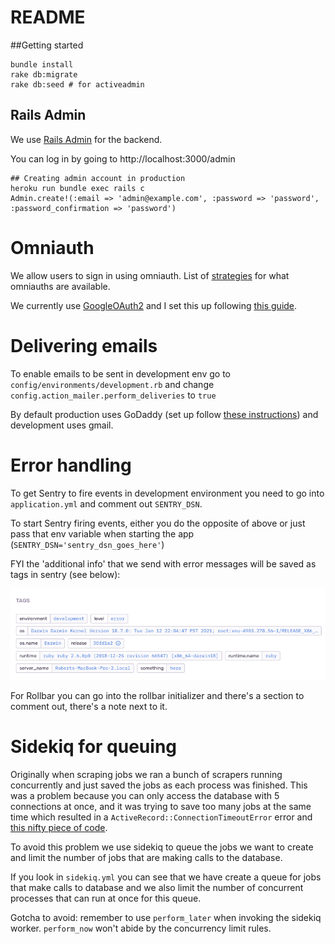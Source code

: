 # README

##Getting started
```
bundle install 
rake db:migrate
rake db:seed # for activeadmin
```

## Rails Admin

We use [Rails Admin](https://activeadmin.info/documentation.html) for the backend. 

You can log in by going to http://localhost:3000/admin
```
## Creating admin account in production 
heroku run bundle exec rails c
Admin.create!(:email => 'admin@example.com', :password => 'password', :password_confirmation => 'password')
```

# Omniauth 

We allow users to sign in using omniauth. List of [strategies](https://github.com/omniauth/omniauth/wiki/List-of-Strategies) for what omniauths are available. 

We currently use [GoogleOAuth2](https://github.com/zquestz/omniauth-google-oauth2) 
and I set this up following [this guide](https://medium.com/@adamlangsner/google-oauth-rails-5-using-devise-and-omniauth-1b7fa5f72c8e).

# Delivering emails 

To enable emails to be sent in development env go to `config/environments/development.rb` 
and change `config.action_mailer.perform_deliveries` to `true`

By default production uses GoDaddy (set up follow [these instructions](https://medium.com/@rachelchervin/sending-emails-with-godaddy-and-ruby-on-rails-fc503a45af10)) and 
development uses gmail. 

# Error handling

To get Sentry to fire events in development environment you need to go into `application.yml` and comment out `SENTRY_DSN`.

To start Sentry firing events, either you do the opposite of above or just pass that env variable when starting the app (`SENTRY_DSN='sentry_dsn_goes_here'`)

FYI the 'additional info' that we send with error messages will be saved as tags in sentry (see below): 

![img.png](img.png)

For Rollbar you can go into the rollbar initializer and there's a section to comment out, there's a note next to it. 

# Sidekiq for queuing 

Originally when scraping jobs we ran a bunch of scrapers running concurrently and just 
saved the jobs as each process was finished. This was a problem because you can only 
access the database with 5 connections at once, and it was trying to save too many jobs at the 
same time which resulted in a `ActiveRecord::ConnectionTimeoutError` error and [this nifty piece of code](https://github.com/Robfaldo/remote-jobs/blob/3922537229020f3a77f116ddb500ea27faf03251/app/services/scraping/default_scraper.rb#L114-L125).

To avoid this problem we use sidekiq to queue the jobs we want to create and limit the number 
of jobs that are making calls to the database. 

If you look in `sidekiq.yml` you can see that we have create a queue for jobs that make calls to 
database and we also limit the number of concurrent processes that can run at once for this queue.

Gotcha to avoid: remember to use `perform_later` when invoking the sidekiq worker. `perform_now` won't 
abide by the concurrency limit rules. 
